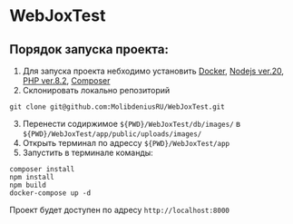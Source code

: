 # WebJoxTest

## Порядок запуска проекта:

1. Для запуска проекта небходимо
   установить [Docker](https://www.docker.com/), [Nodejs ver.20](https://nodejs.org/), [PHP ver.8.2](https://www.php.net/), [Composer](https://getcomposer.org/)
2. Склонировать локально репозиторий

````console
git clone git@github.com:MolibdeniusRU/WebJoxTest.git
````

3. Перенести содиржимое `${PWD}/WebJoxTest/db/images/` в `${PWD}/WebJoxTest/app/public/uploads/images/`
4. Открыть терминал по адрессу `${PWD}/WebJoxTest/app`
5. Запустить в терминале команды:

````console
composer install
npm install
npm build 
docker-compose up -d
````

Проект будет доступен по адресу `http://localhost:8000`